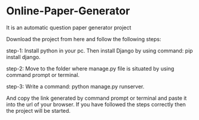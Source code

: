 # Online-Paper-Generator
It is an automatic question paper generator project

Download the project from here and follow the following steps:

step-1: Install python in your pc. Then install Django by using command: pip install django. 

step-2: Move to the folder where manage.py file is situated by using command prompt or terminal.  

step-3: Write a command: python manage.py runserver.

And copy the link generated by command prompt or terminal and paste it into the url of your browser. If you have followed the steps correctly then the project will be started.
